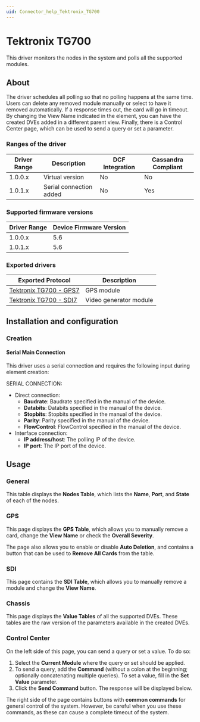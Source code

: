 ```yaml
---
uid: Connector_help_Tektronix_TG700
---
```


# Tektronix TG700

This driver monitors the nodes in the system and polls all the supported modules.

## About

The driver schedules all polling so that no polling happens at the same time. Users can delete any removed module manually or select to have it removed automatically. If a response times out, the card will go in timeout. By changing the View Name indicated in the element, you can have the created DVEs added in a different parent view. Finally, there is a Control Center page, which can be used to send a query or set a parameter.

### Ranges of the driver

| **Driver Range** | **Description**         | **DCF Integration** | **Cassandra Compliant** |
|------------------|-------------------------|---------------------|-------------------------|
| 1.0.0.x          | Virtual version         | No                  | No                      |
| 1.0.1.x          | Serial connection added | No                  | Yes                     |

### Supported firmware versions

| **Driver Range** | **Device Firmware Version** |
|------------------|-----------------------------|
| 1.0.0.x          | 5.6                         |
| 1.0.1.x          | 5.6                         |

### Exported drivers

| **Exported Protocol**                                                      | **Description**        |
|----------------------------------------------------------------------------|------------------------|
| [Tektronix TG700 - GPS7](xref:Connector_help_Tektronix_TG700_-_GPS7) | GPS module             |
| [Tektronix TG700 - SDI7](xref:Connector_help_Tektronix_TG700_-_SDI7) | Video generator module |

## Installation and configuration

### Creation

#### Serial Main Connection

This driver uses a serial connection and requires the following input during element creation:

SERIAL CONNECTION:

- Direct connection:
  - **Baudrate**: Baudrate specified in the manual of the device.
  - **Databits**: Databits specified in the manual of the device.
  - **Stopbits**: Stopbits specified in the manual of the device.
  - **Parity**: Parity specified in the manual of the device.
  - **FlowControl**: FlowControl specified in the manual of the device.
- Interface connection:
  - **IP address/host**: The polling IP of the device.
  - **IP port**: The IP port of the device.

## Usage

### General

This table displays the **Nodes Table**, which lists the **Name**, **Port**, and **State** of each of the nodes.

### GPS

This page displays the **GPS Table**, which allows you to manually remove a card, change the **View Name** or check the **Overall Severity**.

The page also allows you to enable or disable **Auto Deletion**, and contains a button that can be used to **Remove All Cards** from the table.

### SDI

This page contains the **SDI Table**, which allows you to manually remove a module and change the **View Name**.

### Chassis

This page displays the **Value Tables** of all the supported DVEs. These tables are the raw version of the parameters available in the created DVEs.

### Control Center

On the left side of this page, you can send a query or set a value. To do so:

1.  Select the **Current Module** where the query or set should be applied.
2.  To send a query, add the **Command** (without a colon at the beginning; optionally concatenating multiple queries).
    To set a value, fill in the **Set Value** parameter.
3.  Click the **Send Command** button. The response will be displayed below.

The right side of the page contains buttons with **common commands** for general control of the system. However, be careful when you use these commands, as these can cause a complete timeout of the system.
